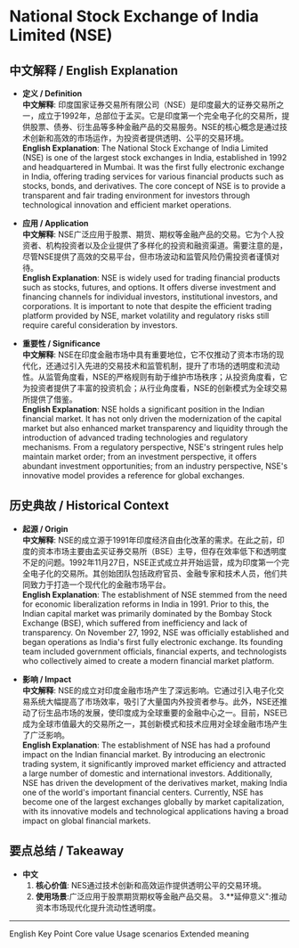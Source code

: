 # National Stock Exchange of India Limited (NSE)

## 中文解释 / English Explanation

* **定义 / Definition**  
  **中文解释**: 印度国家证券交易所有限公司（NSE）是印度最大的证券交易所之一，成立于1992年，总部位于孟买。它是印度第一个完全电子化的交易所，提供股票、债券、衍生品等多种金融产品的交易服务。NSE的核心概念是通过技术创新和高效的市场运作，为投资者提供透明、公平的交易环境。  
  **English Explanation**: The National Stock Exchange of India Limited (NSE) is one of the largest stock exchanges in India, established in 1992 and headquartered in Mumbai. It was the first fully electronic exchange in India, offering trading services for various financial products such as stocks, bonds, and derivatives. The core concept of NSE is to provide a transparent and fair trading environment for investors through technological innovation and efficient market operations.

* **应用 / Application**  
  **中文解释**: NSE广泛应用于股票、期货、期权等金融产品的交易。它为个人投资者、机构投资者以及企业提供了多样化的投资和融资渠道。需要注意的是，尽管NSE提供了高效的交易平台，但市场波动和监管风险仍需投资者谨慎对待。  
  **English Explanation**: NSE is widely used for trading financial products such as stocks, futures, and options. It offers diverse investment and financing channels for individual investors, institutional investors, and corporations. It is important to note that despite the efficient trading platform provided by NSE, market volatility and regulatory risks still require careful consideration by investors.

* **重要性 / Significance**  
  **中文解释**: NSE在印度金融市场中具有重要地位，它不仅推动了资本市场的现代化，还通过引入先进的交易技术和监管机制，提升了市场的透明度和流动性。从监管角度看，NSE的严格规则有助于维护市场秩序；从投资角度看，它为投资者提供了丰富的投资机会；从行业角度看，NSE的创新模式为全球交易所提供了借鉴。  
  **English Explanation**: NSE holds a significant position in the Indian financial market. It has not only driven the modernization of the capital market but also enhanced market transparency and liquidity through the introduction of advanced trading technologies and regulatory mechanisms. From a regulatory perspective, NSE's stringent rules help maintain market order; from an investment perspective, it offers abundant investment opportunities; from an industry perspective, NSE's innovative model provides a reference for global exchanges.

## 历史典故 / Historical Context

* **起源 / Origin**  
  **中文解释**: NSE的成立源于1991年印度经济自由化改革的需求。在此之前，印度的资本市场主要由孟买证券交易所（BSE）主导，但存在效率低下和透明度不足的问题。1992年11月27日，NSE正式成立并开始运营，成为印度第一个完全电子化的交易所。其创始团队包括政府官员、金融专家和技术人员，他们共同致力于打造一个现代化的金融市场平台。  
  **English Explanation**: The establishment of NSE stemmed from the need for economic liberalization reforms in India in 1991. Prior to this, the Indian capital market was primarily dominated by the Bombay Stock Exchange (BSE), which suffered from inefficiency and lack of transparency. On November 27, 1992, NSE was officially established and began operations as India's first fully electronic exchange. Its founding team included government officials, financial experts, and technologists who collectively aimed to create a modern financial market platform.

* **影响 / Impact**  
  **中文解释**: NSE的成立对印度金融市场产生了深远影响。它通过引入电子化交易系统大幅提高了市场效率，吸引了大量国内外投资者参与。此外，NSE还推动了衍生品市场的发展，使印度成为全球重要的金融中心之一。目前，NSE已成为全球市值最大的交易所之一，其创新模式和技术应用对全球金融市场产生了广泛影响。  
  **English Explanation**: The establishment of NSE has had a profound impact on the Indian financial market. By introducing an electronic trading system, it significantly improved market efficiency and attracted a large number of domestic and international investors. Additionally, NSE has driven the development of the derivatives market, making India one of the world's important financial centers. Currently, NSE has become one of the largest exchanges globally by market capitalization, with its innovative models and technological applications having a broad impact on global financial markets.

## 要点总结 / Takeaway

* **中文**  
  1. **核心价值**: NES通过技术创新和高效运作提供透明公平的交易环境。
  2. **使用场景**:广泛应用于股票期货期权等金融产品交易。
  3.**延伸意义":推动资本市场现代化提升流动性透明度。

 * * * * * * * * * * * *

 English
 Key Point
 Core value
 Usage scenarios
 Extended meaning